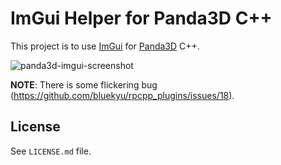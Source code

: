 # ImGui Helper for Panda3D C++

This project is to use [ImGui](https://github.com/ocornut/imgui) for [Panda3D](https://github.com/panda3d/panda3d) C++.

![panda3d-imgui-screenshot](https://user-images.githubusercontent.com/937305/52536220-0e9f1c00-2d9b-11e9-8f93-544e44e5a70f.png)

**NOTE**: There is some flickering bug (https://github.com/bluekyu/rpcpp_plugins/issues/18).

## License
See `LICENSE.md` file.
